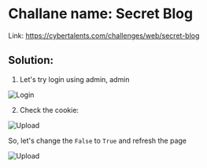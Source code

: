 # Challane name: Secret Blog
Link: https://cybertalents.com/challenges/web/secret-blog

## Solution:
1) Let's try login using admin, admin

![Login](https://user-images.githubusercontent.com/55226688/84441980-6f678e80-ac45-11ea-9c03-db0a8b11341d.png)

2) Check the cookie:

![Upload](https://user-images.githubusercontent.com/55226688/84442127-b5245700-ac45-11ea-9229-b0e001983e63.png)

So, let's change the `False` to `True` and refresh the page

![Upload](https://user-images.githubusercontent.com/55226688/84442227-dc7b2400-ac45-11ea-87ae-b970250cd901.png)

